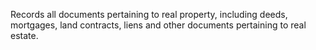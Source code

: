 Records all documents pertaining to real property, including deeds, mortgages, land contracts, liens and other documents pertaining to real estate.
